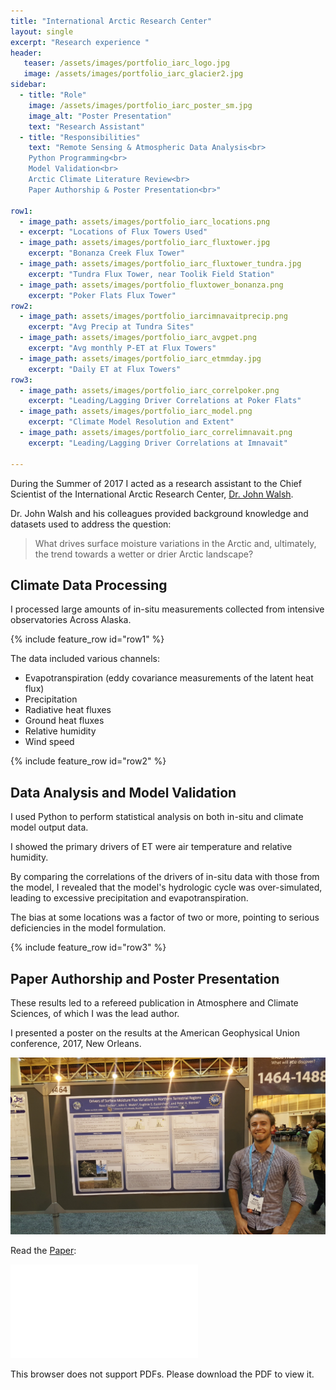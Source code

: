 ```yaml
---
title: "International Arctic Research Center"
layout: single
excerpt: "Research experience "
header:
   teaser: /assets/images/portfolio_iarc_logo.jpg
   image: /assets/images/portfolio_iarc_glacier2.jpg
sidebar:
  - title: "Role"
    image: /assets/images/portfolio_iarc_poster_sm.jpg
    image_alt: "Poster Presentation"
    text: "Research Assistant"
  - title: "Responsibilities"
    text: "Remote Sensing & Atmospheric Data Analysis<br>
    Python Programming<br>
    Model Validation<br>
    Arctic Climate Literature Review<br>
    Paper Authorship & Poster Presentation<br>"
    
row1:
  - image_path: assets/images/portfolio_iarc_locations.png
  - excerpt: "Locations of Flux Towers Used"
  - image_path: assets/images/portfolio_iarc_fluxtower.jpg
    excerpt: "Bonanza Creek Flux Tower"
  - image_path: assets/images/portfolio_iarc_fluxtower_tundra.jpg
    excerpt: "Tundra Flux Tower, near Toolik Field Station"
  - image_path: assets/images/portfolio_fluxtower_bonanza.png
    excerpt: "Poker Flats Flux Tower"
row2:
  - image_path: assets/images/portfolio_iarcimnavaitprecip.png
    excerpt: "Avg Precip at Tundra Sites"
  - image_path: assets/images/portfolio_iarc_avgpet.png
    excerpt: "Avg monthly P-ET at Flux Towers"
  - image_path: assets/images/portfolio_iarc_etmmday.jpg
    excerpt: "Daily ET at Flux Towers"
row3:
  - image_path: assets/images/portfolio_iarc_correlpoker.png
    excerpt: "Leading/Lagging Driver Correlations at Poker Flats"
  - image_path: assets/images/portfolio_iarc_model.png
    excerpt: "Climate Model Resolution and Extent"
  - image_path: assets/images/portfolio_iarc_correlimnavait.png
    excerpt: "Leading/Lagging Driver Correlations at Imnavait"

---
```


During the Summer of 2017 I acted as a research assistant to the Chief Scientist of the International Arctic Research Center, [Dr. John Walsh](https://uaf-iarc.org/?directory_entry=john-walsh).

Dr. John Walsh and his colleagues provided background knowledge and datasets used to address the question:

> What drives surface moisture variations in the Arctic and, ultimately, the trend towards a wetter or drier Arctic landscape? 



## Climate Data Processing

I processed large amounts of in-situ measurements collected from intensive observatories Across Alaska. 

{% include feature_row id="row1" %}

The data included various channels:
- Evapotranspiration (eddy covariance measurements of the latent heat flux)
- Precipitation
- Radiative heat fluxes
- Ground heat fluxes
- Relative humidity
- Wind speed

{% include feature_row id="row2" %}


## Data Analysis and Model Validation

I used Python to perform  statistical analysis on both in-situ and climate model output data. 

I showed the primary drivers of ET were air temperature and relative humidity. 


By comparing the correlations of the drivers of in-situ data with those from the model, I revealed that the model's hydrologic cycle was over-simulated, leading to excessive precipitation and evapotranspiration.

The bias at some locations was a factor of two or more, pointing to serious deficiencies in the model formulation. 

{% include feature_row id="row3" %}


## Paper Authorship and Poster Presentation

These results led to a refereed publication in Atmosphere and Climate Sciences, of which I was the lead author.

I presented a poster on the results at the American Geophysical Union conference, 2017, New Orleans.

<img src="/assets/images/portfolio_iarc_poster.jpg" alt="IARC Poster Presentation at AGU">

Read the [Paper](/assets/pdfs/RF_AtmosphericandClimateSciences(FischerWalshetal).pdf):


<object data="/assets/pdfs/RF_AtmosphericandClimateSciences(FischerWalshetal).pdf" type="application/pdf" width="700px" height="1000px">
    <embed src="/assets/pdfs/RF_AtmosphericandClimateSciences(FischerWalshetal).pdf">
        <p>This browser does not support PDFs. Please download the PDF to view it.</p>
    </embed>
</object>
